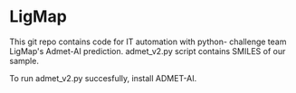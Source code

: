 # LigMap
This git repo contains code for IT automation with python- challenge team LigMap's Admet-AI prediction.
admet_v2.py script contains SMILES of our sample. 

To run admet_v2.py succesfully, install ADMET-AI.

